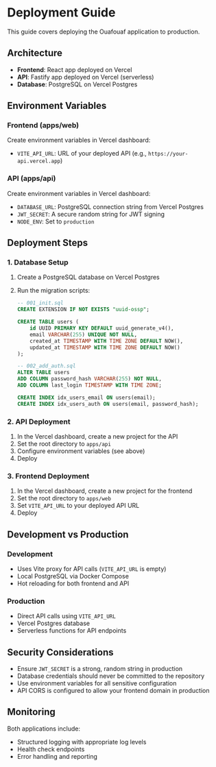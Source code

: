 # Deployment Guide

This guide covers deploying the Ouafouaf application to production.

## Architecture

- **Frontend**: React app deployed on Vercel
- **API**: Fastify app deployed on Vercel (serverless)
- **Database**: PostgreSQL on Vercel Postgres

## Environment Variables

### Frontend (apps/web)

Create environment variables in Vercel dashboard:

- `VITE_API_URL`: URL of your deployed API (e.g., `https://your-api.vercel.app`)

### API (apps/api)

Create environment variables in Vercel dashboard:

- `DATABASE_URL`: PostgreSQL connection string from Vercel Postgres
- `JWT_SECRET`: A secure random string for JWT signing
- `NODE_ENV`: Set to `production`

## Deployment Steps

### 1. Database Setup

1. Create a PostgreSQL database on Vercel Postgres
2. Run the migration scripts:

   ```sql
   -- 001_init.sql
   CREATE EXTENSION IF NOT EXISTS "uuid-ossp";

   CREATE TABLE users (
       id UUID PRIMARY KEY DEFAULT uuid_generate_v4(),
       email VARCHAR(255) UNIQUE NOT NULL,
       created_at TIMESTAMP WITH TIME ZONE DEFAULT NOW(),
       updated_at TIMESTAMP WITH TIME ZONE DEFAULT NOW()
   );

   -- 002_add_auth.sql
   ALTER TABLE users
   ADD COLUMN password_hash VARCHAR(255) NOT NULL,
   ADD COLUMN last_login TIMESTAMP WITH TIME ZONE;

   CREATE INDEX idx_users_email ON users(email);
   CREATE INDEX idx_users_auth ON users(email, password_hash);
   ```

### 2. API Deployment

1. In the Vercel dashboard, create a new project for the API
2. Set the root directory to `apps/api`
3. Configure environment variables (see above)
4. Deploy

### 3. Frontend Deployment

1. In the Vercel dashboard, create a new project for the frontend
2. Set the root directory to `apps/web`
3. Set `VITE_API_URL` to your deployed API URL
4. Deploy

## Development vs Production

### Development

- Uses Vite proxy for API calls (`VITE_API_URL` is empty)
- Local PostgreSQL via Docker Compose
- Hot reloading for both frontend and API

### Production

- Direct API calls using `VITE_API_URL`
- Vercel Postgres database
- Serverless functions for API endpoints

## Security Considerations

- Ensure `JWT_SECRET` is a strong, random string in production
- Database credentials should never be committed to the repository
- Use environment variables for all sensitive configuration
- API CORS is configured to allow your frontend domain in production

## Monitoring

Both applications include:

- Structured logging with appropriate log levels
- Health check endpoints
- Error handling and reporting
